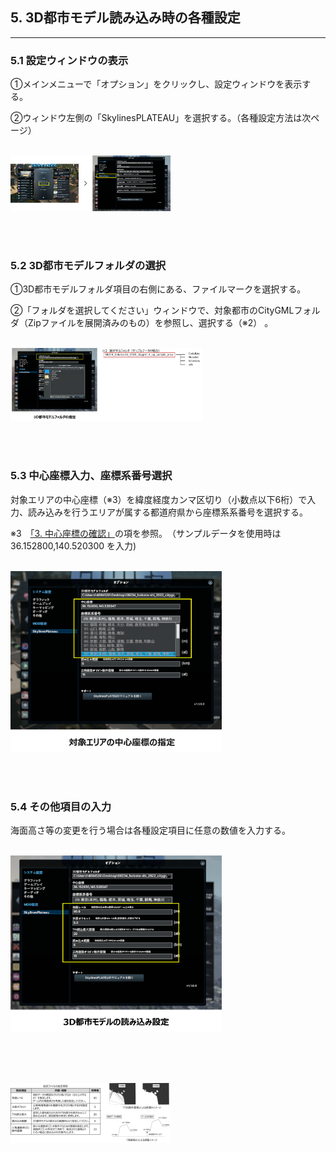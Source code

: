 ## 5. 3D都市モデル読み込み時の各種設定

------

### 5.1 設定ウィンドウの表示

①メインメニューで「オプション」をクリックし、設定ウィンドウを表示する。

②ウィンドウ左側の「SkylinesPLATEAU」を選択する。（各種設定方法は次ページ）

<br><img src="../resources/userMan/2-3-1.png" style="zoom: 25%;" />

<br><br>

### 5.2 3D都市モデルフォルダの選択

①3D都市モデルフォルダ項目の右側にある、ファイルマークを選択する。

②「フォルダを選択してください」ウィンドウで、対象都市のCityGMLフォルダ（Zipファイルを展開済みのもの）を参照し、選択する（※2） 。

<br><img src="../resources/userMan/2-3-2.png" style="zoom: 30%;" />

<br><br>

### 5.3 中心座標入力、座標系番号選択

対象エリアの中心座標（※3）を緯度経度カンマ区切り（小数点以下6桁）で入力、読み込みを行うエリアが属する都道府県から座標系系番号を選択する。

※3　[「3. 中心座標の確認」](userMan-2-3.md)の項を参照。　（サンプルデータを使用時は 36.152800,140.520300 を入力)

<br><img src="../resources/userMan/2-3-3.png" style="zoom: 33%;" />

<br><br>

### 5.4 その他項目の入力

海面高さ等の変更を行う場合は各種設定項目に任意の数値を入力する。

<br><img src="../resources/userMan/2-3-4.png" style="zoom: 33%;" />

<br><br>

<br><img src="../resources/userMan/2-4-1.png" style="zoom: 25%;" />

<br><br>
